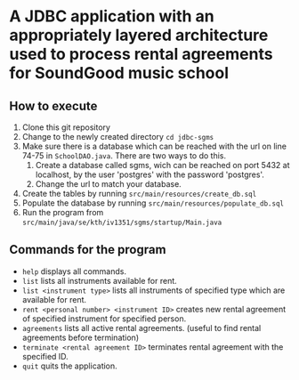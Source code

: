 # A JDBC application with an appropriately layered architecture used to process rental agreements for SoundGood music school

## How to execute

1. Clone this git repository
1. Change to the newly created directory `cd jdbc-sgms`
1. Make sure there is a database which can be reached with the url on line 74-75 in `SchoolDAO.java`. There are two ways to do this.
   1. Create a database called sgms, wich can be
      reached on port 5432 at localhost, by the user 'postgres' with the
      password 'postgres'.
   1. Change the url to match your database.
1. Create the tables by running `src/main/resources/create_db.sql`  
1. Populate the database by running `src/main/resources/populate_db.sql`
1. Run the program from `src/main/java/se/kth/iv1351/sgms/startup/Main.java`

## Commands for the program

* `help` displays all commands.
* `list` lists all instruments available for rent.
* `list <instrument type>` lists all instruments of specified type which are available for rent.
* `rent <personal number> <instrument ID>` creates new rental agreement of specified instrument for specified person.
* `agreements` lists all active rental agreements. (useful to find rental agreements before termination)
* `terminate <rental agreement ID>` terminates rental agreement with the specified ID.
* `quit` quits the application.
